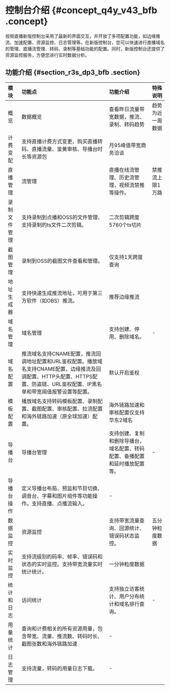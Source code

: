 # 控制台介绍 {#concept_q4y_v43_bfb .concept}

视频直播新版控制台采用了最新的界面交互，并开放了多项配置功能，如边缘推流、加速配置、资源监控、日志管理等。在新版控制台，您可以快速进行直播域名的管理、直播流管理、转码、录制等基础功能的配置。同时，新版控制台还提供了资源监控服务，方便您进行实时数据分析。

## 功能介绍 {#section_r3s_dp3_bfb .section}

|模块|功能点|功能介绍|特殊说明|
|:-|:--|:---|:---|
|概览|数据概览|查看昨日流量带宽数据，推流、录制、转码趋势|趋势为近一周数据|
|计费变配|支持直播计费方式变更，购买直播转码、直播流量、鉴黄审核、导播台时长等资源包|月95峰值带宽商务洽谈|
|直播管理|流管理|直播在线流管理、历史流管理，视频流禁推等操作。|禁推流上限1万路|
|录制文件管理|支持录制到点播和OSS的文件管理、支持录制的ts文件二次剪辑。|二次剪辑跨度5760个ts切片|
|截图管理|录制到OSS的截图文件查看和管理。|仅支持1天跨度查询|
|地址生成器|支持快速生成推流地址，可用于第三方软件（如OBS）推流。|推荐边缘推流|
|域名管理|域名管理|支持创建、停用、删除域名。|-|
|域名配置|推流域名支持CNAME配置，推流回调地址配置和URL鉴权配置。播放域名支持CNAME配置，边缘推流及回调配置、HTTP头配置、HTTPS配置、防盗链、URL鉴权配置、IP黑名单和带宽阈值报警设置等配置。|默认开启鉴权|
|模板配置|播放域名支持转码模板配置、录制配置、截图配置、审核配置、拉流配置和海外链路加速（原全球加速）配置。|海外链路加速和审核配置仅支持华东2域名|
|导播台|导播台管理|支持创建、复制和删除导播台，域名配置、转码配置、备播配置和延时播放配置等。|-|
|导播台操作|定义导播台布局、预监和节目切换、调音台、字幕和图片组件等功能操作。支持直播、点播流输入。|-|
|数据监控|资源监控|支持带宽流量查询、回源统计、错误码状态监控。|五分钟粒度数据|
|实时监控|支持流级别的码率、帧率、错误码和状态的实时监控。支持带宽流量实时统计统计。|一分钟粒度数据|
|统计和日志|访问统计|支持独立访客统计、用户分布统计和域名排行查询。|-|
|用量统计|查询和计费相关的所有资源用量，包含带宽、流量、推流数、转码时长、截图张数和海外链路加速|-|
|日志管理|支持流量，转码的用量日志下载。|-|

